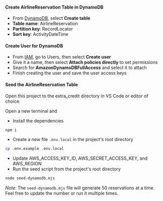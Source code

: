 #### Create AirlineReservation Table in DynamoDB
- From [DynamoDB](console.aws.amazon.com/dynamodbv2), select **Create table**
- **Table name**: AirlineReservation
- **Partition key**: RecordLocator
- **Sort key**: ActivityDateTime

#### Create User for DynamoDB
- From [IAM](console.aws.amazon.com/iam), go to Users, then select **Create user**
- Give it a name, then select **Attach policies directly** to set permissions
- Search for **AmazonDynamoDBFullAccess** and select it to attach
- Finish creating the user and save the user access keys

#### Seed the AirlineReservation Table
Open this project to the extra_credit directory in VS Code or editor of choice.

Open a new terminal and
- Install the dependencies
```bash 
npm i
```
- Create a new file `.env.local` in the project's root directory
```bash
cp .env.example .env.local
```
- Update AWS_ACCESS_KEY_ID, AWS_SECRET_ACCESS_KEY, and AWS_REGION
- Run the seed script from the project's root directory
```bash
node seed-dynamodb.mjs
```

*Note*: The `seed-dynamodb.mjs` file will generate 50 reservations at a time. Feel free to update the number or run it multiple times.